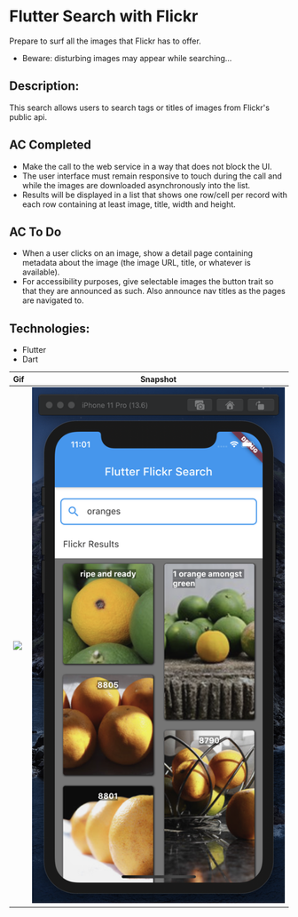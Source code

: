 # Flutter Search with Flickr

Prepare to surf all the images that Flickr has to offer.
* Beware: disturbing images may appear while searching...

## Description:
This search allows users to search tags or titles of images from Flickr's public api.

## AC Completed 
- Make the call to the web service in a way that does not block the UI. 
- The user interface must remain responsive to touch during the call and while the images are downloaded asynchronously into the list. 
- Results will be displayed in a list that shows one row/cell per record with each row containing at least image, title, width and height. 

## AC To Do
- When a user clicks on an image, show a detail page containing metadata about the image (the image URL, title, or whatever is available). 
- For accessibility purposes, give selectable images the button trait so that they are announced as such. Also announce nav titles as the pages are navigated to.

## Technologies:
- Flutter
- Dart

| Gif           | Snapshot           |
| ------------- |:-------------:|
| ![](./readme-assets/flutter_flickr.gif) | ![](./readme-assets/flutter_flickr.jpg) |



